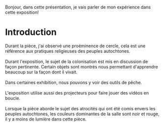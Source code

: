 Bonjour, dans cette présentation, je vais parler de mon expérience dans cette exposition!
#  Introduction
Durant la pièce, j'ai observé une proéminence de cercle, cela est une référence aux pratiques religieuses des peuples autochtones.
\
\
Durant l'exposition, le sujet de la colonisation est mis en discussion de façon pertinente. Certain objets sont montrés nous permettant d'apprendre beaucoup sur la façon dont il vivait.
\
\
Dans certaines exhibition, nous pouvons y voir des outils de pêche. 
\
\
L'exposition utilise aussi des projecteurs pour faire jouer des vidéos en boucle. 
\
\
Lorsque la pièce aborde le sujet des atrocités qui ont été comis envers les peuples autochtones, les couleurs dominantes de la salle sont noir et rouge, il y a moins de lumière dans cette pièce. 
